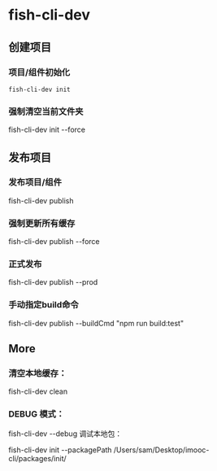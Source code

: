 # fish-cli-dev
## 创建项目
### 项目/组件初始化

``fish-cli-dev init ``

### 强制清空当前文件夹

fish-cli-dev init --force
## 发布项目
### 发布项目/组件

fish-cli-dev publish
### 强制更新所有缓存

fish-cli-dev publish --force
### 正式发布

fish-cli-dev publish --prod
### 手动指定build命令

fish-cli-dev publish --buildCmd "npm run build:test"
## More
### 清空本地缓存：

fish-cli-dev clean

### DEBUG 模式：

fish-cli-dev --debug
调试本地包：

fish-cli-dev init --packagePath /Users/sam/Desktop/imooc-cli/packages/init/
